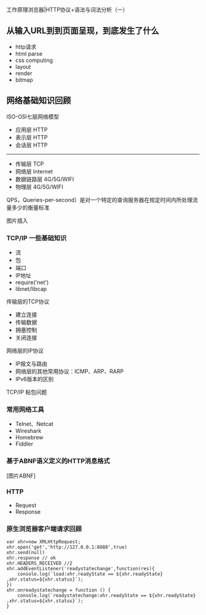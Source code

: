 
工作原理浏览器|HTTP协议+语法与词法分析（一）

## 从输入URL到到页面呈现，到底发生了什么
- http请求
- html parse
- css computing
- layout 
- render
- bitmap

## 网络基础知识回顾
ISO-OSI七层网络模型
- 应用层 HTTP               
- 表示层 HTTP
- 会话层 HTTP
- -------------
- 传输层 TCP  
- 网络层 Internet
- 数据链路层 4G/5G/WIFI
- 物理层 4G/5G/WIFI


QPS，Queries-per-second）是对一个特定的查询服务器在规定时间内所处理流量多少的衡量标准

图片插入

### TCP/IP 一些基础知识
- 流
- 包
- 端口
- IP地址
- require('net')
- libnet/libcap

传输层的TCP协议
- 建立连接
- 传输数据
- 拥塞控制
- 关闭连接

网络层的IP协议
- IP报文与路由
- 网络层的其他常用协议：ICMP、ARP、RARP
- IPv6版本的区别

TCP/IP 粘包问题

### 常用网络工具
- Telnet、Netcat
- Wireshark
- Homebrew
- Fiddler

### 基于ABNF语义定义的HTTP消息格式
[图片ABNF]


### HTTP
- Request
- Response


### 原生浏览器客户端请求回顾

```
var xhr=new XMLHttpRequest;
xhr.open('get','http://127.0.0.1:8088',true)
xhr.send(null)
xhr.response // ok
xhr.HEADERS_RECEIVED //2
xhr.addEventListener('readystatechange',function(res){
    console.log(`load:xhr.readyState == ${xhr.readyState} ,xhr.status=${xhr.status}`);
})
xhr.onreadystatechange = function () {
    console.log(`readystatechange:xhr.readyState == ${xhr.readyState} ,xhr.status=${xhr.status}`);
}

```